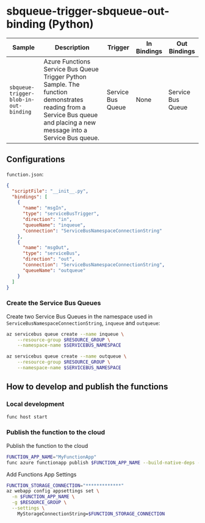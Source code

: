 # sbqueue-trigger-sbqueue-out-binding (Python)

| Sample | Description | Trigger | In Bindings | Out Bindings
| ------------- | ------------- | ------------- | ----------- | ----------- |
| `sbqueue-trigger-blob-in-out-binding` | Azure Functions Service Bus Queue Trigger Python Sample. The function demonstrates reading from a Service Bus queue and placing a new message into a Service Bus queue. | Service Bus Queue | None | Service Bus Queue |

## Configurations

`function.json`:

```json
{
  "scriptFile": "__init__.py",
  "bindings": [
    {
      "name": "msgIn",
      "type": "serviceBusTrigger",
      "direction": "in",
      "queueName": "inqueue",
      "connection": "ServiceBusNamespaceConnectionString"
    },
    {
      "name": "msgOut",
      "type": "serviceBus",
      "direction": "out",
      "connection": "ServiceBusNamespaceConnectionString",
      "queueName": "outqueue"
    }
  ]
}
```

### Create the Service Bus Queues

Create two Service Bus Queues in the namespace used in `ServiceBusNamespaceConnectionString`, `inqueue` and `outqueue`:

```sh
az servicebus queue create --name inqueue \
    --resource-group $RESOURCE_GROUP \
    --namespace-name $SERVICEBUS_NAMESPACE

az servicebus queue create --name outqueue \
    --resource-group $RESOURCE_GROUP \
    --namespace-name $SERVICEBUS_NAMESPACE
```

## How to develop and publish the functions

### Local development

```sh
func host start
```

### Publish the function to the cloud

Publish the function to the cloud
```sh
FUNCTION_APP_NAME="MyFunctionApp"
func azure functionapp publish $FUNCTION_APP_NAME --build-native-deps --no-bundler
```

Add Functions App Settings
```sh
FUNCTION_STORAGE_CONNECTION="*************"
az webapp config appsettings set \
  -n $FUNCTION_APP_NAME \
  -g $RESOURCE_GROUP \
  --settings \
    MyStorageConnectionString=$FUNCTION_STORAGE_CONNECTION
```